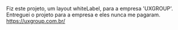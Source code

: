 Fiz este projeto, um layout whiteLabel, para a empresa 'UXGROUP'. Entreguei o projeto para a empresa e eles nunca me pagaram. 
https://uxgroup.com.br/
